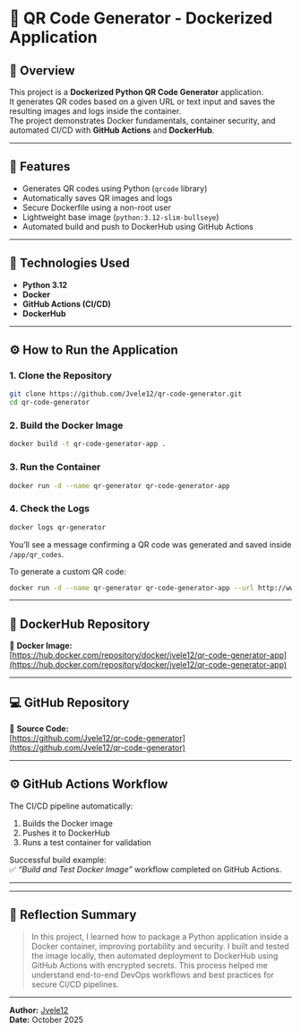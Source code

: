 # 🧾 QR Code Generator - Dockerized Application

## 📖 Overview
This project is a **Dockerized Python QR Code Generator** application.  
It generates QR codes based on a given URL or text input and saves the resulting images and logs inside the container.  
The project demonstrates Docker fundamentals, container security, and automated CI/CD with **GitHub Actions** and **DockerHub**.

---

## 🧱 Features
- Generates QR codes using Python (`qrcode` library)
- Automatically saves QR images and logs
- Secure Dockerfile using a non-root user
- Lightweight base image (`python:3.12-slim-bullseye`)
- Automated build and push to DockerHub using GitHub Actions

---

## 🐍 Technologies Used
- **Python 3.12**
- **Docker**
- **GitHub Actions (CI/CD)**
- **DockerHub**

---

## ⚙️ How to Run the Application

### 1. Clone the Repository
```bash
git clone https://github.com/Jvele12/qr-code-generator.git
cd qr-code-generator
```

### 2. Build the Docker Image
```bash
docker build -t qr-code-generator-app .
```

### 3. Run the Container
```bash
docker run -d --name qr-generator qr-code-generator-app
```

### 4. Check the Logs
```bash
docker logs qr-generator
```

You’ll see a message confirming a QR code was generated and saved inside `/app/qr_codes`.

To generate a custom QR code:
```bash
docker run -d --name qr-generator qr-code-generator-app --url http://www.njit.edu
```

---

## 🐳 DockerHub Repository
🔗 **Docker Image:**  
[https://hub.docker.com/repository/docker/jvele12/qr-code-generator-app](https://hub.docker.com/repository/docker/jvele12/qr-code-generator-app)

---

## 💻 GitHub Repository
🔗 **Source Code:**  
[https://github.com/Jvele12/qr-code-generator](https://github.com/Jvele12/qr-code-generator)

---

## ⚙️ GitHub Actions Workflow
The CI/CD pipeline automatically:
1. Builds the Docker image
2. Pushes it to DockerHub
3. Runs a test container for validation

Successful build example:  
✅ *“Build and Test Docker Image”* workflow completed on GitHub Actions.

---
---

## 🧠 Reflection Summary
> In this project, I learned how to package a Python application inside a Docker container, improving portability and security. I built and tested the image locally, then automated deployment to DockerHub using GitHub Actions with encrypted secrets. This process helped me understand end-to-end DevOps workflows and best practices for secure CI/CD pipelines.

---

**Author:** [Jvele12](https://github.com/Jvele12)  
**Date:** October 2025  

